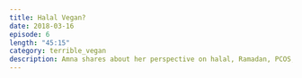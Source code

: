 ```yaml
---
title: Halal Vegan?
date: 2018-03-16
episode: 6
length: "45:15"
category: terrible_vegan
description: Amna shares about her perspective on halal, Ramadan, PCOS, and more.
---
```

